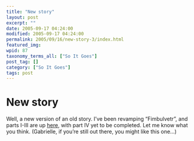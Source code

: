 ```yaml
---
title: "New story"
layout: post
excerpt: ""
date: 2005-09-17 04:24:00
modified: 2005-09-17 04:24:00
permalink: 2005/09/16/new-story-3/index.html
featured_img: 
wpid: 87
taxonomy_terms_all: ["So It Goes"]
post_tag: []
category: ["So It Goes"]
tags: post
---
```


# New story

Well, a new version of an old story. I’ve been revamping “Fimbulvetr”, and parts I-III are up [here](http://142.13.24.61/~johanneson/blog/index.php/fimbulvetr-link), with part IV yet to be completed. Let me know what you think. (Gabrielle, if you’re still out there, you might like this one…)